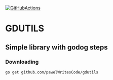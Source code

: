 [![GitHubActions](https://github.com/pawelWritesCode/ships/workflows/ships/badge.svg)](https://github.com/pawelWritesCode/gdutils/actions)

# GDUTILS

## Simple library with godog steps

### Downloading

`go get github.com/pawelWritesCode/gdutils`